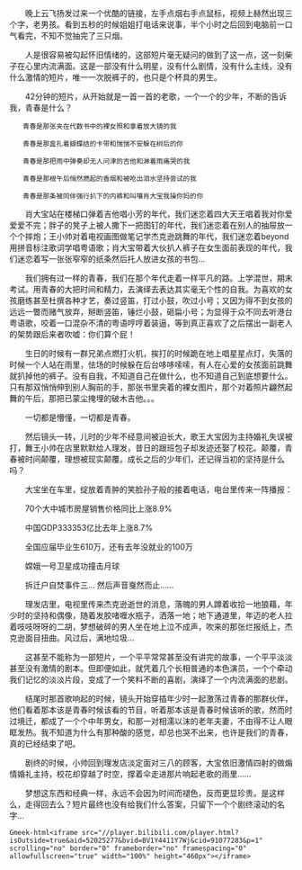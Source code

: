　　晚上云飞扬发过来一个优酷的链接，左手点烟右手点鼠标，视频上赫然出现三个字，老男孩。看到五秒的时候姐姐打电话来说事，半个小时之后回到电脑前一口气看完，不知不觉抽完了三只烟。

　　人是很容易被勾起怀旧情绪的，这部短片毫无疑问的做到了这一点，这一刻柴子在心里内流满面。这是一部没有什么明星，没有什么剧情，没有什么主线，没有什么激情的短片，唯一一次脱裤子的，也只是个杯具的男生。

　　42分钟的短片，从开始就是一首一首的老歌，一个一个的少年，不断的告诉我，青春是什么？

```
　　青春是那张夹在代数书中的裸女照和拿着放大镜的我

　　青春是那盒扎着蝴蝶结的卡带和惴惴不安躲在树后的你

　　青春是那把雨中弹奏却无人问津的吉他和淋着雨痛哭的我

　　青春是那根午后悄然燃起的香烟和被呛出泪水坚持尝试的我

　　青春是那条被同伴强行扒下的内裤和叫嚷肖大宝我操你妈的你
```

　　肖大宝站在楼梯口弹着吉他唱小芳的年代，我们迷恋着四大天王唱着我对你爱爱爱不完；胖子的凳子上被人撒下一把图钉的年代，我们迷恋着在别人的抽屉放一个个摔炮；王小帅对着电视画图做笔记学杰克逊跳舞的年代，我们迷恋着beyond用拼音标注歌词学唱粤语歌；肖大宝带着大伙扒人裤子在女生面前表现的年代，我们迷恋着写一张张窄窄的纸条然后托人放进女孩的书包…

　　我们拥有过一样的青春，我们在那个年代走着一样平凡的路。上学混世，期末考试。用青春的大把时间和精力，去演绎去表达其实毫无个性的自我。为喜欢的女孩磨练甚至杜撰各种才艺，奏过竖笛，打过小鼓，吹过小号；又因为得不到女孩的远远一瞥而赌气放弃，掰断竖笛，锤烂小鼓，砸扁小号；为显得于众不同去听港台粤语歌，咬着一口混杂不清的粤语哼哼着装逼，等到真正喜欢了之后摆出一副老人的架势跟后来者吹嘘：你们算个屁！

　　生日的时候有一群兄弟点燃打火机，挨打的时候跪在地上唱星星点灯，失落的时候一个人站在雨里，怯场的时候躲在后台哆哆嗦嗦，有人在心爱的女孩面前跳舞就扒掉他的裤子。没有自我，不知道自己在做什么，也不知道自己到底想要什么。只有那双悄悄伸到别人胸前的手，那张书里夹着的裸女图片，那个对着照片翩然起舞的午后，那把已蒙尘掩埋的破木吉他。。。

　　一切都是懵懂，一切都是青春。

　　然后镜头一转，儿时的少年不经意间被迫长大，歌王大宝因为主持婚礼失误被打，舞王小帅在店里默默给人理发，昔日的跟班包子却发迹还娶了校花。颠覆，青春被时间颠覆，理想被现实颠覆。成长之后的少年们，还记得当初的坚持是什么吗？

　　大宝坐在车里，绽放着青肿的笑脸孙子般的接着电话，电台里传来一阵播报：

&emsp;&emsp;70个大中城市房屋销售价格同比上涨8.9%

&emsp;&emsp;中国GDP333353亿比去年上涨8.7%

&emsp;&emsp;全国应届毕业生610万，还有去年没就业的100万

&emsp;&emsp;嫦娥一号卫星成功撞击月球

&emsp;&emsp;拆迁户自焚事件三… 然后声音戛然而止……

　　理发店里，电视里传来杰克逊逝世的消息，落魄的男人蹲着收拾一地狼藉，年少时的坚持和偶像，随着发胶啫喱水瓶子，洒落一地；地下通道里，年迈的老人拉着吱吱呀呀的二胡，梦想破碎的男人坐在地上泣不成声，吹来的那张烂报纸上，杰克逊面目扭曲。风过后，满地垃圾…

　　这甚至不能称为一部短片，一个平平常常甚至没有讲完的故事，一个平平淡淡甚至没有激情的剧本。但即便如此，就凭着几个长相普通的本色演员，一个个牵动我们记忆的淡淡片段，变成了一个笑料不断的喜剧，演绎了一个内流满面的悲剧。

　　结尾时那首歌响起的时候，镜头开始穿插年少时一起激荡过青春的那群伙伴，他们看着那本该是青春时候该看的节目，听着那本该是青春时候该听的歌，然而时过境迁，都成了一个个中年男女，和那一对相濡以沫的老年夫妻，不由得不让人眼眶发热。我不知道为什么有那种酸的感觉，却总也哭不出来，也许是我们的青春，真的已经结束了吧。

　　剧终的时候，小帅回到理发店淡定面对三八的顾客，大宝依旧激情四射的做煽情婚礼主持，校花却穿越了时空，撑着伞走进那片响起老歌的雨里……

　　梦想这东西和经典一样，永远不会因为时间而褪色，反而更显珍贵。是这样么，走得回去么？短片最终也没有给我们什么答案，只留下一个个剧终滚动的名字…

`Gmeek-html<iframe src="//player.bilibili.com/player.html?isOutside=true&aid=52025277&bvid=BV1Y4411Y7Wj&cid=91077283&p=1" scrolling="no" border="0" frameborder="no" framespacing="0" allowfullscreen="true" width="100%" height="460px"></iframe>`

<!-- ##{"timestamp":1195003355}## -->